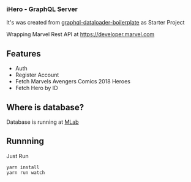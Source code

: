 ### iHero - GraphQL Server

It's was created from <a href="https://github.com/entria/graphql-dataloader-boilerplate">graphql-dataloader-boilerplate</a> as Starter Project

Wrapping Marvel Rest API at https://developer.marvel.com

## Features

- Auth
- Register Account
- Fetch Marvels Avengers Comics 2018 Heroes
- Fetch Hero by ID

## Where is database?

Database is running at <a href="https://mlab.com">MLab</a>

## Runnning

Just Run

    yarn install
    yarn run watch
